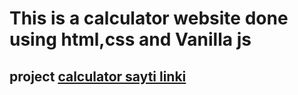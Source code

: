 # This is a calculator website done using html,css and Vanilla js
## project [calculator sayti linki ](https://visionary-lebkuchen-201d41.netlify.app/)
